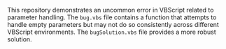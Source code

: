 This repository demonstrates an uncommon error in VBScript related to parameter handling.  The `bug.vbs` file contains a function that attempts to handle empty parameters but may not do so consistently across different VBScript environments. The `bugSolution.vbs` file provides a more robust solution.